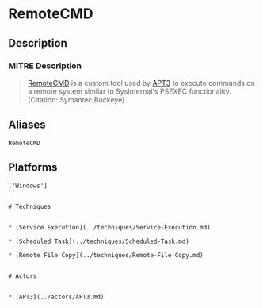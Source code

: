 
# RemoteCMD

## Description

### MITRE Description

> [RemoteCMD](https://attack.mitre.org/software/S0166) is a custom tool used by [APT3](https://attack.mitre.org/groups/G0022) to execute commands on a remote system similar to SysInternal's PSEXEC functionality. (Citation: Symantec Buckeye)

## Aliases

```
RemoteCMD
```

## Platforms

```
['Windows']
``

# Techniques


* [Service Execution](../techniques/Service-Execution.md)

* [Scheduled Task](../techniques/Scheduled-Task.md)
    
* [Remote File Copy](../techniques/Remote-File-Copy.md)
    

# Actors


* [APT3](../actors/APT3.md)

